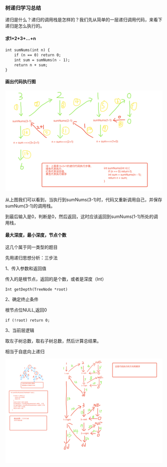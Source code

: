 ### 树递归学习总结

递归是什么？递归的调用栈是怎样的？我们先从简单的一层递归调用代码，来看下递归是怎么执行的。

#### 求1+2+3+...+n

```
int sumNums(int n) {
	if (n == 0) return 0;
	int sum = sumNums(n - 1);
	return n + sum;
}
```

#### 画出代码执行图

<img src="./image/image-20201014000402707.png" alt="image-20201014000402707" style="zoom:50%;" />

从上图我们可以看到，当执行到sumNums(3-1)时，代码又重新调用自己，并保存sumNum(3-1)的调用栈。

到最后输入是0，判断是0，然后返回，这时应该返回到sumNums(1-1)所处的调用栈，





#### 最大深度，最小深度，节点个数

这几个属于同一类型的题目

先用递归思想分析：三步法

1、传入参数和返回值

传入的是根节点，返回的是个数，或者是深度（Int）

` Int getDepth(TreeNode *root) `

2、确定终止条件

根节点位NULL,返回0

` if (!root) return 0; `

3、当前层逻辑

取左子树总数，取右子树总数，然后计算总结果。

相当于自底向上递归



![image-20201014003651404](./image/image-20201014003651404.png)





















